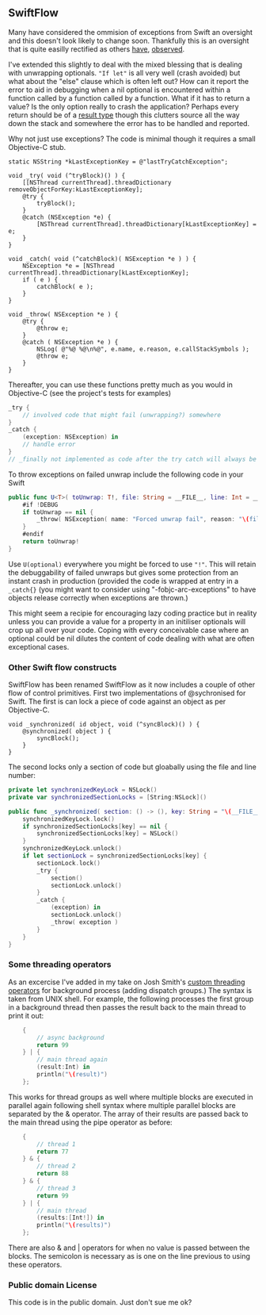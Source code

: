 ## SwiftFlow

Many have considered the ommision of exceptions from Swift an oversight and this doesn't look likely to change soon. Thankfully this is an oversight that is quite easilly rectified as others [have](https://github.com/williamFalcon/SwiftFlow), [observed](https://github.com/kongtomorrow/TryCatchFinally-Swift).

I've extended this slightly to deal with the mixed blessing that is dealing with unwrapping optionals. `"If let"` is all very well (crash avoided) but what about the "else" clause which is often left out? How can it report the error to aid in debugging when a nil optional is encountered within a function called by a function called by a function. What if it has to return a value? Is the only option really to crash the application? Perhaps every return should be of a [result type](https://gist.github.com/landonf/539354d19175c9e5239b) though this clutters source all the way down the stack and somewhere the error has to be handled and reported.

Why not just use exceptions? The code is minimal though it requires a small Objective-C stub.

```objc
static NSString *kLastExceptionKey = @"lastTryCatchException";

void _try( void (^tryBlock)() ) {
    [[NSThread currentThread].threadDictionary removeObjectForKey:kLastExceptionKey];
    @try {
        tryBlock();
    }
    @catch (NSException *e) {
        [NSThread currentThread].threadDictionary[kLastExceptionKey] = e;
    }
}

void _catch( void (^catchBlock)( NSException *e ) ) {
    NSException *e = [NSThread currentThread].threadDictionary[kLastExceptionKey];
    if ( e ) {
        catchBlock( e );
    }
}

void _throw( NSException *e ) {
    @try {
        @throw e;
    }
    @catch ( NSException *e ) {
        NSLog( @"%@ %@\n%@", e.name, e.reason, e.callStackSymbols );
        @throw e;
    }
}
```

Thereafter, you can use these functions pretty much as you would in Objective-C (see the project's tests for examples)

```swift
_try {
    // involved code that might fail (unwrapping?) somewhere
}
_catch {
    (exception: NSException) in
    // handle error
}
// _finally not implemented as code after the try catch will always be executed. 
```

To throw exceptions on failed unwrap include the following code in your Swift

```swift
public func U<T>( toUnwrap: T!, file: String = __FILE__, line: Int = __LINE__ ) -> T {
    #if !DEBUG
    if toUnwrap == nil {
        _throw( NSException( name: "Forced unwrap fail", reason: "\(file), \(line)", userInfo: nil ) )
    }
    #endif
    return toUnwrap!
}
```

Use `U(optional)` everywhere you might be forced to use `"!"`. This will retain the debuggability of failed unwraps but gives some protection from an instant crash in production (provided the code is wrapped at entry in a `_catch{}` (you might want to consider using "-fobjc-arc-exceptions" to have objects release correctly when exceptions are thrown.)

This might seem a recipie for encouraging lazy coding practice but in reality unless you can provide a value for a property in an initiliser optionals will crop up all over your code. Coping with every conceivable case where an optional could  be nil dilutes the content of code dealing with what are often exceptional cases.

### Other Swift flow constructs

SwiftFlow has been renamed SwiftFlow as it now includes a couple of other flow of control primitives. First two implementations of @sychronised for Swift. The first is can lock a piece of code against an object as per Objective-C.

```objc
void _synchronized( id object, void (^syncBlock)() ) {
    @synchronized( object ) {
        syncBlock();
    }
}
```

The second locks only a section of code but gloabally using the file and line number:

```swift
private let synchronizedKeyLock = NSLock()
private var synchronizedSectionLocks = [String:NSLock]()

public func _synchronized( section: () -> (), key: String = "\(__FILE__):\(__LINE__)" ) {
    synchronizedKeyLock.lock()
    if synchronizedSectionLocks[key] == nil {
        synchronizedSectionLocks[key] = NSLock()
    }
    synchronizedKeyLock.unlock()
    if let sectionLock = synchronizedSectionLocks[key] {
        sectionLock.lock()
        _try {
            section()
            sectionLock.unlock()
        }
        _catch {
            (exception) in
            sectionLock.unlock()
            _throw( exception )
        }
    }
}
```

### Some threading operators

As an excercise I've added in my take on Josh Smith's 
[custom threading operators](http://ijoshsmith.com/2014/07/05/custom-threading-operator-in-swift/)
for background process (adding dispatch groups.) The syntax is taken from UNIX shell.
For example, the following processes the first group in a background thread then
passes the result back to the main thread to print it out:

```Swift
    {
        // async background
        return 99
    } | {
        // main thread again
        (result:Int) in
        println("\(result)")
    };
```

This works for thread groups as well where multiple blocks are executed in 
parallel again following shell syntax where multiple parallel blocks are
separated by the & operator. The array of their results are passed back 
to the main thread using the pipe operator as before:

```Swift
    {
        // thread 1
        return 77
    } & {
        // thread 2
        return 88
    } & {
        // thread 3
        return 99
    } | {
        // main thread
        (results:[Int!]) in
        println("\(results)")
    };
```

There are also & and | operators for when no value is passed between the blocks.
The semicolon is necessary as is one on the line previous to using these
operators.

### Public domain License

This code is in the public domain. Just don't sue me ok?
